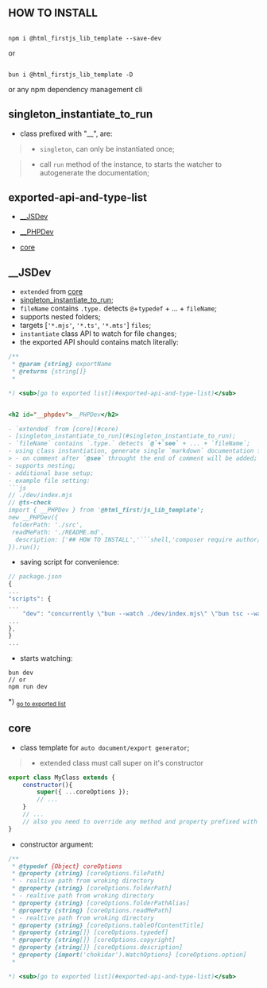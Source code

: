 ## HOW TO INSTALL

```shell

npm i @html_firstjs_lib_template --save-dev

```

or

```shell

bun i @html_firstjs_lib_template -D

```

or any npm dependency management cli

## singleton_instantiate_to_run

- class prefixed with "__", are:

> - `singleton`, can only be instantiated once;

> - call `run` method of the instance, to starts the watcher to autogenerate the documentation;

## exported-api-and-type-list

- [__JSDev](#__jsdev)

- [__PHPDev](#__phpdev)

- [core](#core)

<h2 id="__jsdev">__JSDev</h2>

- `extended` from [core](#core)- [singleton_instantiate_to_run](#singleton_instantiate_to_run);- `fileName` contains `.type.` detects `@`+`typedef` + ... + `fileName`;- supports nested folders;- targets [`'*.mjs'`, `'*.ts'`, `'*.mts'`] `files`;- `instantiate` class API to watch for file changes;- the exported API should contains match literally:```js/** * @param {string} exportName * @returns {string[]} *

*) <sub>[go to exported list](#exported-api-and-type-list)</sub>


<h2 id="__phpdev">__PHPDev</h2>

- `extended` from [core](#core)- [singleton_instantiate_to_run](#singleton_instantiate_to_run);- `fileName` contains `.type.` detects `@`+`see` + ... + `fileName`;- using class instantiation, generate single `markdown` documentation for `PHP`;> - on comment after `@see` throught the end of comment will be added;- supports nesting;- additional base setup;- example file setting:```js// ./dev/index.mjs// @ts-checkimport { __PHPDev } from '@html_first/js_lib_template';new __PHPDev({ folderPath: './src', readMePath: './README.md',  description: ['## HOW TO INSTALL','```shell,'composer require author/package-name',```'].}).run();```- saving script for convenience:```js// package.json{..."scripts": {...	"dev": "concurrently \"bun --watch ./dev/index.mjs\" \"bun tsc --watch\""...},}...```- starts watching:```shellbun dev// ornpm run dev```

*) <sub>[go to exported list](#exported-api-and-type-list)</sub>


<h2 id="core">core</h2>

- class template for `auto document/export generator`;> - extended class must call super on it's constructor```jsexport class MyClass extends {	constructor(){ 		super({ ...coreOptions });		// ...	}	// ...	// also you need to override any method and property prefixed with "_"}```- constructor argument:```js/** * @typedef {Object} coreOptions * @property {string} [coreOptions.filePath] * - realtive path from wroking directory * @property {string} [coreOptions.folderPath] * - realtive path from wroking directory * @property {string} [coreOptions.folderPathAlias] * @property {string} [coreOptions.readMePath] * - realtive path from wroking directory * @property {string} [coreOptions.tableOfContentTitle] * @property {string[]} [coreOptions.typedef] * @property {string[]} [coreOptions.copyright] * @property {string[]} [coreOptions.description] * @property {import('chokidar').WatchOptions} [coreOptions.option] *

*) <sub>[go to exported list](#exported-api-and-type-list)</sub>
